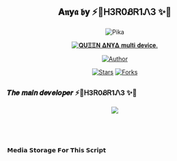<div align="center">
   
## 𝐀𝖓𝐲𝖆 𝖇𝐲 ⚡👑Ꮋ3Ꮢ0ᏰᏒ1Ꮑ3 ✨🤍  
<p align="center">
<img src="/AnyaPikaMedia/HomeScreen/Anyapic.jpg" alt="Pika" height= "auto" width="auto"/>


</p>
<p align="center">
<a href="#"><img title="𝐐𝐔𝚵𝚵𝚴 𝚫𝚴𝐘𝚫 𝐦𝐮𝐥𝐭𝐢 𝐝𝐞𝐯𝐢𝐜𝐞." src="https://img.shields.io/badge/𝐐𝐔𝚵𝚵𝚴 𝚫𝚴𝐘𝚫 𝐦𝐮𝐥𝐭𝐢 𝐝𝐞𝐯𝐢𝐜𝐞.-red?colorA=%23ff0000&colorB=%23ff0000&style=for-the-badge"></a>
</p>
<p align="center">
<a href="https://github.com/HEROBRINE69H"><img title="Author" src="https://img.shields.io/badge/Author-⚡👑Ꮋ3Ꮢ0ᏰᏒ1Ꮑ3 ✨🤍-red.svg?style=for-the-badge&logo=github"></a>
<p align="center">
<a href="https://github.com/HEROBRINE69H/Anya-pika-MD-v2/stargazers/"><img title="Stars" src="https://img.shields.io/github/stars/HEROBRINE69H/Anya-pika-MD-v2?color=blue&style=flat-square"></a>
<a href="https://github.com/HEROBRINE69H/Anya-pika-MD-v2/network/members"><img title="Forks" src="https://img.shields.io/github/forks/HEROBRINE69H/Anya-pika-MD-v2?color=red&style=flat-square"></a>
</P>
</div>

##
### 𝑻𝒉𝒆 𝒎𝒂𝒊𝒏 𝒅𝒆𝒗𝒆𝒍𝒐𝒑𝒆𝒓 ⚡👑Ꮋ3Ꮢ0ᏰᏒ1Ꮑ3 ✨🤍
<p align="center">

<img src="https://github.com/HEROBRINE69H/My_Personal_Space/blob/main/Images/Developer_pics/Developerpic.jpg">   

##
<br>
<div>
<br>

𝗠𝗲𝗱𝗶𝗮 𝗦𝘁𝗼𝗿𝗮𝗴𝗲 𝗙𝗼𝗿 𝗧𝗵𝗶𝘀 𝗦𝗰𝗿𝗶𝗽𝘁
